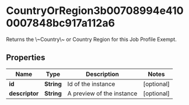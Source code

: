 

# CountryOrRegion3b00708994e4100007848bc917a112a6

Returns the \\~Country\\~ or Country Region for this Job Profile Exempt.

## Properties

| Name | Type | Description | Notes |
|------------ | ------------- | ------------- | -------------|
|**id** | **String** | Id of the instance |  [optional] |
|**descriptor** | **String** | A preview of the instance |  [optional] |



